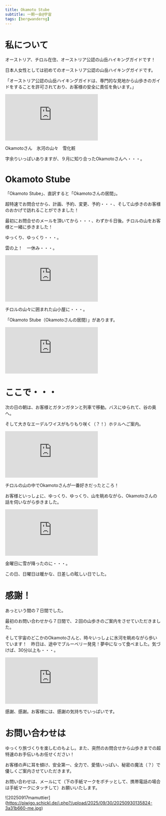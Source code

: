 ```yaml
---
title: Okamoto Stube
subtitle: 一期一会@宇宙
tags: [bergwanderng]
---
```


# 私について

オーストリア、チロル在住、オーストリア公認の山岳ハイキングガイドです！

日本人女性としては初めてのオーストリア公認の山岳ハイキングガイドです。

「オーストリア公認の山岳ハイキングガイドは、専門的な見地から山歩きのガイドをすることを許可されており、お客様の安全に責任を負います。」

![20250929obergurglberg](https://piwigo.schickl.de/i.php?/upload/2025/09/30/20250930130408-ddeef398-me.jpg)

Okamotoさん　氷河の山々　雪化粧

字余りいっぱいありますが、９月に知り合ったOkamotoさんへ・・・。


# Okamoto Stube

「Okamoto Stube」、直訳すると「Okamotoさんの居間」。

超特速でお問合せから、計画、予約、変更、予約・・・、そして山歩きのお客様のおかげで訪れることができました！

最初にお問合せのメールを頂いてから・・・、わずか６日後。チロルの山をお客様と一緒に歩きました！

ゆっくり、ゆっくり・・・。

雲の上！　一休み・・・。

![20250906unkai](https://piwigo.schickl.de/i.php?/upload/2025/09/30/20250930130521-ef0b0804-me.jpg)


チロルの山々に囲まれた山小屋に・・・。

「Okamoto Stube（Okamotoさんの居間）」があります。

![20250906okamotostube](https://piwigo.schickl.de/i.php?/upload/2025/09/30/20250930130559-61075249-me.jpg)


# ここで・・・

次の日の朝は、お客様とガタンガタンと列車で移動。バスにゆられて、谷の奥へ。

そして大きなエーデルワイスがもりもり咲く（？！）ホテルへご案内。

![20250907edelweis](https://piwigo.schickl.de/i.php?/upload/2025/09/30/20250930130817-090d7543-me.jpg)


チロルの山の中でOkamotoさんが一番好きだったところ！

お客様といっしょに、ゆっくり、ゆっくり、山を眺めながら、Okamotoさんの話を伺いながら歩きました。

![20250907obergurgl](https://piwigo.schickl.de/i.php?/upload/2025/09/30/20250930130640-72af8f86-me.jpg)

金曜日に雪が降ったのに・・・。

この日、日曜日は暖かな、日差しの眩しい日でした。


# 感謝！　

あっという間の７日間でした。

最初のお問い合わせから７日間で、２回の山歩きのご案内をさせていただきました。

そして宇宙のどこかのOkamotoさんと、時々いっしょに氷河を眺めながら歩いています！　昨日は、途中でブルーベリー発見！夢中になって食べました。気づけば、30分以上も・・・。

![20250930Heidelbeer](https://piwigo.schickl.de/i.php?/upload/2025/09/30/20250930130437-ae6a9fcc-me.jpg)


感謝、感謝。お客様には、感謝の気持ちでいっぱいです。


# お問い合わせは

ゆっくり旅づくりを楽しむのもよし。また、突然のお問合せから山歩きまでの超特速のお手伝いもお任せください！

お客様の声に耳を傾け、安全第一、全力で、愛情いっぱい、秘密の魔法（？）で優しくご案内させていただきます。

お問い合わせは、メールにて（下の手紙マークをポチッとして、携帯電話の場合は手紙マークにタッチして）お願いいたします。

![20250917mamuttier] (https://piwigo.schickl.de/i.php?/upload/2025/09/30/20250930135824-3a31b660-me.jpg)








